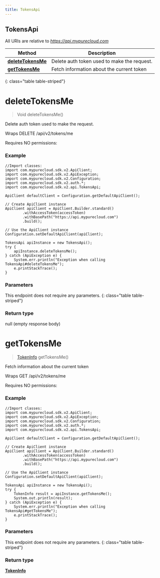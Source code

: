 ```yaml
---
title: TokensApi
---
```

## TokensApi

All URIs are relative to *https://api.mypurecloud.com*

| Method | Description |
| ------------- | ------------- |
| [**deleteTokensMe**](TokensApi.html#deleteTokensMe) | Delete  auth token used to make the request. |
| [**getTokensMe**](TokensApi.html#getTokensMe) | Fetch information about the current token |
{: class="table table-striped"}

<a name="deleteTokensMe"></a>

# **deleteTokensMe**



> Void deleteTokensMe()

Delete  auth token used to make the request.



Wraps DELETE /api/v2/tokens/me  

Requires NO permissions: 


### Example

```{"language":"java"}
//Import classes:
import com.mypurecloud.sdk.v2.ApiClient;
import com.mypurecloud.sdk.v2.ApiException;
import com.mypurecloud.sdk.v2.Configuration;
import com.mypurecloud.sdk.v2.auth.*;
import com.mypurecloud.sdk.v2.api.TokensApi;

ApiClient defaultClient = Configuration.getDefaultApiClient();

// Create ApiClient instance
ApiClient apiClient = ApiClient.Builder.standard()
		.withAccessToken(accessToken)
		.withBasePath("https://api.mypurecloud.com")
		.build();

// Use the ApiClient instance
Configuration.setDefaultApiClient(apiClient);

TokensApi apiInstance = new TokensApi();
try {
    apiInstance.deleteTokensMe();
} catch (ApiException e) {
    System.err.println("Exception when calling TokensApi#deleteTokensMe");
    e.printStackTrace();
}
```

### Parameters

This endpoint does not require any parameters.
{: class="table table-striped"}

### Return type

null (empty response body)

<a name="getTokensMe"></a>

# **getTokensMe**



> [TokenInfo](TokenInfo.html) getTokensMe()

Fetch information about the current token



Wraps GET /api/v2/tokens/me  

Requires NO permissions: 


### Example

```{"language":"java"}
//Import classes:
import com.mypurecloud.sdk.v2.ApiClient;
import com.mypurecloud.sdk.v2.ApiException;
import com.mypurecloud.sdk.v2.Configuration;
import com.mypurecloud.sdk.v2.auth.*;
import com.mypurecloud.sdk.v2.api.TokensApi;

ApiClient defaultClient = Configuration.getDefaultApiClient();

// Create ApiClient instance
ApiClient apiClient = ApiClient.Builder.standard()
		.withAccessToken(accessToken)
		.withBasePath("https://api.mypurecloud.com")
		.build();

// Use the ApiClient instance
Configuration.setDefaultApiClient(apiClient);

TokensApi apiInstance = new TokensApi();
try {
    TokenInfo result = apiInstance.getTokensMe();
    System.out.println(result);
} catch (ApiException e) {
    System.err.println("Exception when calling TokensApi#getTokensMe");
    e.printStackTrace();
}
```

### Parameters

This endpoint does not require any parameters.
{: class="table table-striped"}

### Return type

[**TokenInfo**](TokenInfo.html)

